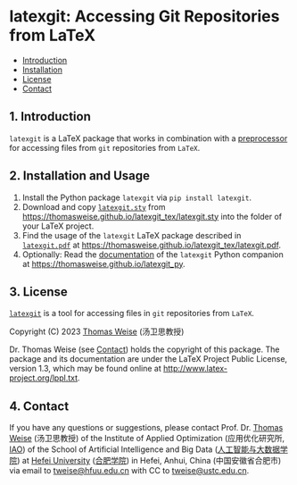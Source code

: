 # latexgit: Accessing Git Repositories from LaTeX

- [Introduction](#1-introduction)
- [Installation](#2-installation)
- [License](#3-license)
- [Contact](#4-contact)


## 1. Introduction

`latexgit` is a LaTeX package that works in combination with a [preprocessor](https://thomasweise.github.io/latexgit_py) for accessing files from `git` repositories from `LaTeX`.

## 2. Installation and Usage

1. Install the Python package `latexgit` via `pip install latexgit`.
2. Download and copy [`latexgit.sty`](https://thomasweise.github.io/latexgit_tex/latexgit.sty) from <https://thomasweise.github.io/latexgit_tex/latexgit.sty> into the folder of your LaTeX project.
3. Find the usage of the `latexgit` LaTeX package described in [`latexgit.pdf`](https://thomasweise.github.io/latexgit_tex/latexgit.pdf) at <https://thomasweise.github.io/latexgit_tex/latexgit.pdf>. 
4. Optionally: Read the [documentation](https://thomasweise.github.io/latexgit_py) of the `latexgit` Python companion at <https://thomasweise.github.io/latexgit_py>.

## 3. License
[`latexgit`](https://thomasweise.github.io/latexgit_py) is a tool for accessing files in `git` repositories from `LaTeX`.

Copyright (C) 2023 [Thomas Weise](http://iao.hfuu.edu.cn/5) (汤卫思教授)

Dr. Thomas Weise (see [Contact](#4-contact)) holds the copyright of this package.
The package and its documentation are under the LaTeX Project Public  License, version 1.3, which may be found online at http://www.latex-project.org/lppl.txt.

## 4. Contact
If you have any questions or suggestions, please contact
Prof. Dr. [Thomas Weise](http://iao.hfuu.edu.cn/5) (汤卫思教授) of the 
Institute of Applied Optimization (应用优化研究所, [IAO](http://iao.hfuu.edu.cn)) of the
School of Artificial Intelligence and Big Data ([人工智能与大数据学院](http://www.hfuu.edu.cn/aibd/)) at
[Hefei University](http://www.hfuu.edu.cn/english/) ([合肥学院](http://www.hfuu.edu.cn/)) in
Hefei, Anhui, China (中国安徽省合肥市) via
email to [tweise@hfuu.edu.cn](mailto:tweise@hfuu.edu.cn) with CC to [tweise@ustc.edu.cn](mailto:tweise@ustc.edu.cn).
